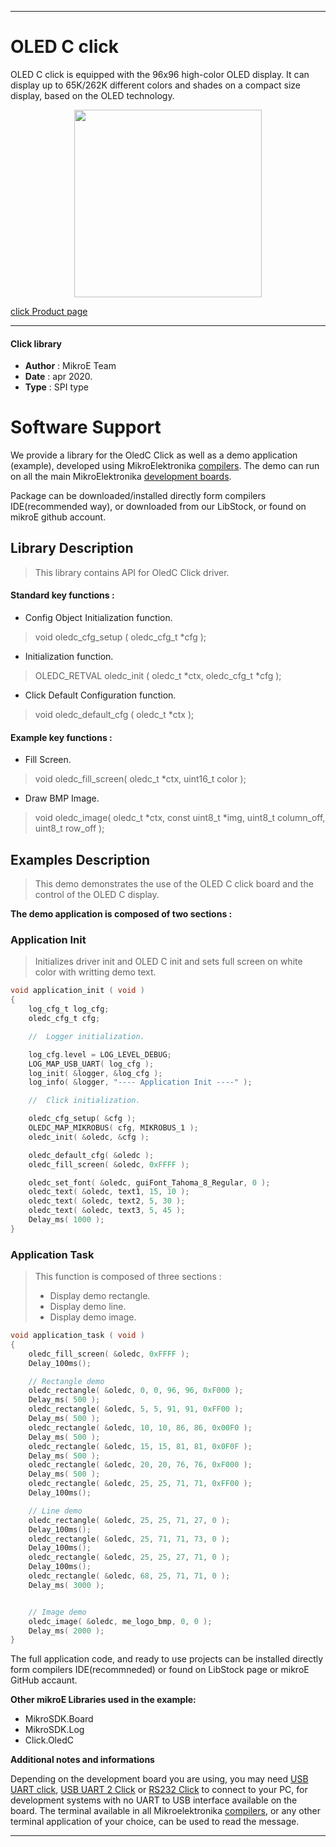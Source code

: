 
 
---
# OLED C click

OLED C click is equipped with the 96x96 high-color OLED display.
It can display up to 65K/262K different colors and shades on a compact size display, based on the OLED technology.

<p align="center">
  <img src="https://download.mikroe.com/images/click_for_ide/oledc_click.png" height=300px>
</p>

[click Product page](https://www.mikroe.com/oled-c-click)

---


#### Click library 

- **Author**        : MikroE Team
- **Date**          : apr 2020.
- **Type**          : SPI type


# Software Support

We provide a library for the OledC Click 
as well as a demo application (example), developed using MikroElektronika 
[compilers](https://shop.mikroe.com/compilers). 
The demo can run on all the main MikroElektronika [development boards](https://shop.mikroe.com/development-boards).

Package can be downloaded/installed directly form compilers IDE(recommended way), or downloaded from our LibStock, or found on mikroE github account. 

## Library Description

> This library contains API for OledC Click driver.

#### Standard key functions :

- Config Object Initialization function.
> void oledc_cfg_setup ( oledc_cfg_t *cfg ); 
 
- Initialization function.
> OLEDC_RETVAL oledc_init ( oledc_t *ctx, oledc_cfg_t *cfg );

- Click Default Configuration function.
> void oledc_default_cfg ( oledc_t *ctx );


#### Example key functions :

- Fill Screen.
> void oledc_fill_screen( oledc_t *ctx, uint16_t color );

- Draw BMP Image.
> void oledc_image( oledc_t *ctx, const uint8_t *img, uint8_t column_off, uint8_t row_off );

## Examples Description

> This demo demonstrates the use of the OLED C click board and the control of the OLED C display.

**The demo application is composed of two sections :**

### Application Init 

> Initializes driver init and OLED C init and sets full screen on white color with writting demo text.

```c
void application_init ( void )
{
    log_cfg_t log_cfg;
    oledc_cfg_t cfg;

    //  Logger initialization.

    log_cfg.level = LOG_LEVEL_DEBUG;
    LOG_MAP_USB_UART( log_cfg );
    log_init( &logger, &log_cfg );
    log_info( &logger, "---- Application Init ----" );

    //  Click initialization.

    oledc_cfg_setup( &cfg );
    OLEDC_MAP_MIKROBUS( cfg, MIKROBUS_1 );
    oledc_init( &oledc, &cfg );

    oledc_default_cfg( &oledc );
    oledc_fill_screen( &oledc, 0xFFFF );

    oledc_set_font( &oledc, guiFont_Tahoma_8_Regular, 0 );
    oledc_text( &oledc, text1, 15, 10 );
    oledc_text( &oledc, text2, 5, 30 );
    oledc_text( &oledc, text3, 5, 45 );
    Delay_ms( 1000 );
}
```

### Application Task

> This function is composed of three sections :
>  -  Display demo rectangle.
>  -  Display demo line.
>  -  Display demo image.

```c
void application_task ( void )
{
    oledc_fill_screen( &oledc, 0xFFFF );
    Delay_100ms();

    // Rectangle demo
    oledc_rectangle( &oledc, 0, 0, 96, 96, 0xF000 );
    Delay_ms( 500 );
    oledc_rectangle( &oledc, 5, 5, 91, 91, 0xFF00 );
    Delay_ms( 500 );
    oledc_rectangle( &oledc, 10, 10, 86, 86, 0x00F0 );
    Delay_ms( 500 );
    oledc_rectangle( &oledc, 15, 15, 81, 81, 0x0F0F );
    Delay_ms( 500 );
    oledc_rectangle( &oledc, 20, 20, 76, 76, 0xF000 );
    Delay_ms( 500 );
    oledc_rectangle( &oledc, 25, 25, 71, 71, 0xFF00 );
    Delay_100ms();

    // Line demo 
    oledc_rectangle( &oledc, 25, 25, 71, 27, 0 );
    Delay_100ms();
    oledc_rectangle( &oledc, 25, 71, 71, 73, 0 );
    Delay_100ms();
    oledc_rectangle( &oledc, 25, 25, 27, 71, 0 );
    Delay_100ms();
    oledc_rectangle( &oledc, 68, 25, 71, 71, 0 );
    Delay_ms( 3000 );


    // Image demo 
    oledc_image( &oledc, me_logo_bmp, 0, 0 );
    Delay_ms( 2000 );
}
```

The full application code, and ready to use projects can be  installed directly form compilers IDE(recommneded) or found on LibStock page or mikroE GitHub accaunt.

**Other mikroE Libraries used in the example:** 

- MikroSDK.Board
- MikroSDK.Log
- Click.OledC

**Additional notes and informations**

Depending on the development board you are using, you may need 
[USB UART click](https://shop.mikroe.com/usb-uart-click), 
[USB UART 2 Click](https://shop.mikroe.com/usb-uart-2-click) or 
[RS232 Click](https://shop.mikroe.com/rs232-click) to connect to your PC, for 
development systems with no UART to USB interface available on the board. The 
terminal available in all Mikroelektronika 
[compilers](https://shop.mikroe.com/compilers), or any other terminal application 
of your choice, can be used to read the message.



---
